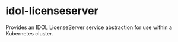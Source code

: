 # idol-licenseserver

Provides an IDOL LicenseServer service abstraction for use within a Kubernetes cluster.
